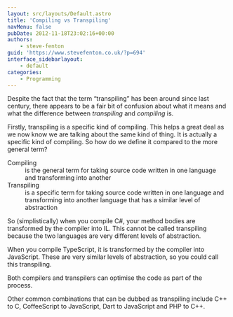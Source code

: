 ```yaml
---
layout: src/layouts/Default.astro
title: 'Compiling vs Transpiling'
navMenu: false
pubDate: 2012-11-18T23:02:16+00:00
authors:
    - steve-fenton
guid: 'https://www.stevefenton.co.uk/?p=694'
interface_sidebarlayout:
    - default
categories:
    - Programming
---
```


Despite the fact that the term “transpiling” has been around since last century, there appears to be a fair bit of confusion about what it means and what the difference between *transpiling* and *compiling* is.

Firstly, transpiling is a specific kind of compiling. This helps a great deal as we now know we are talking about the same kind of thing. It is actually a specific kind of compiling. So how do we define it compared to the more general term?

<dl><dt>Compiling</dt><dd>is the general term for taking source code written in one language and transforming into another</dd><dt>Transpiling</dt><dd>is a specific term for taking source code written in one language and transforming into another language that has a similar level of abstraction</dd></dl>

So (simplistically) when you compile C#, your method bodies are transformed by the compiler into IL. This cannot be called transpiling because the two languages are very different levels of abstraction.

When you compile TypeScript, it is transformed by the compiler into JavaScript. These are very similar levels of abstraction, so you could call this transpiling.

Both compilers and transpilers can optimise the code as part of the process.

Other common combinations that can be dubbed as transpiling include C++ to C, CoffeeScript to JavaScript, Dart to JavaScript and PHP to C++.